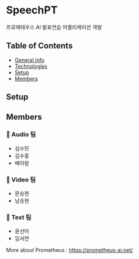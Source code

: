 # SpeechPT
프로메테우스 AI 발표연습 어플리케이션 개발

## Table of Contents
* [General info](#general-info)
* [Technologies](#technologies)
* [Setup](#setup)
* [Members](#Members)

## Setup


## Members
### 🎵 Audio 팀
- 심수민 
- 김수홍 
- 배아람 

### 🎥 Video 팀
- 문승현 
- 남승현 

### 📝 Text 팀
- 윤선미 
- 임서연 


More about Prometheus : https://prometheus-ai.net/
